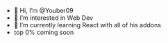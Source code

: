 - 👋 Hi, I’m @Youber09
- 👀 I’m interested in Web Dev
- 🌱 I’m currently learning React with all of his addons
- top 0% coming soon

<!---
Youber09/Youber09 is a ✨ special ✨ repository because its `README.md` (this file) appears on your GitHub profile.
You can click the Preview link to take a look at your changes.
--->
